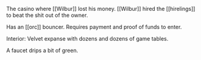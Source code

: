 The casino where [[Wilbur]] lost his money. [[Wilbur]] hired the [[hirelings]] to beat the shit out of the owner.

Has an [[orc]] bouncer. Requires payment and proof of funds to enter.

Interior: Velvet expanse with dozens and dozens of game tables.

A faucet drips a bit of green.